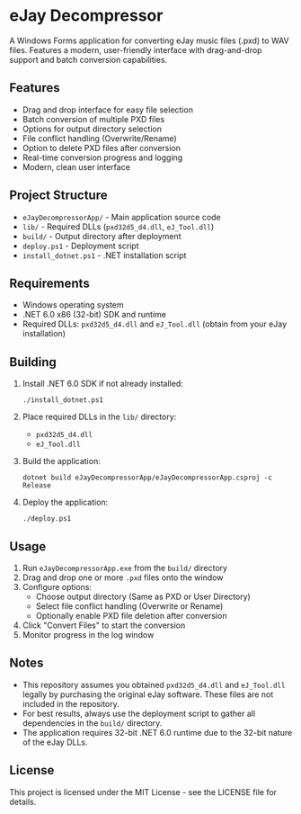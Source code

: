 # eJay Decompressor

A Windows Forms application for converting eJay music files (.pxd) to WAV files. Features a modern, user-friendly interface with drag-and-drop support and batch conversion capabilities.

## Features

- Drag and drop interface for easy file selection
- Batch conversion of multiple PXD files
- Options for output directory selection
- File conflict handling (Overwrite/Rename)
- Option to delete PXD files after conversion
- Real-time conversion progress and logging
- Modern, clean user interface

## Project Structure

- `eJayDecompressorApp/` - Main application source code
- `lib/` - Required DLLs (`pxd32d5_d4.dll`, `eJ_Tool.dll`)
- `build/` - Output directory after deployment
- `deploy.ps1` - Deployment script
- `install_dotnet.ps1` - .NET installation script

## Requirements

- Windows operating system
- .NET 6.0 x86 (32-bit) SDK and runtime
- Required DLLs: `pxd32d5_d4.dll` and `eJ_Tool.dll` (obtain from your eJay installation)

## Building

1. Install .NET 6.0 SDK if not already installed:
   ```
   ./install_dotnet.ps1
   ```

2. Place required DLLs in the `lib/` directory:
   - `pxd32d5_d4.dll`
   - `eJ_Tool.dll`

3. Build the application:
   ```
   dotnet build eJayDecompressorApp/eJayDecompressorApp.csproj -c Release
   ```

4. Deploy the application:
   ```
   ./deploy.ps1
   ```

## Usage

1. Run `eJayDecompressorApp.exe` from the `build/` directory
2. Drag and drop one or more `.pxd` files onto the window
3. Configure options:
   - Choose output directory (Same as PXD or User Directory)
   - Select file conflict handling (Overwrite or Rename)
   - Optionally enable PXD file deletion after conversion
4. Click "Convert Files" to start the conversion
5. Monitor progress in the log window

## Notes

- This repository assumes you obtained `pxd32d5_d4.dll` and `eJ_Tool.dll` legally by purchasing the original eJay software. These files are not included in the repository.
- For best results, always use the deployment script to gather all dependencies in the `build/` directory.
- The application requires 32-bit .NET 6.0 runtime due to the 32-bit nature of the eJay DLLs.

## License

This project is licensed under the MIT License - see the LICENSE file for details.
